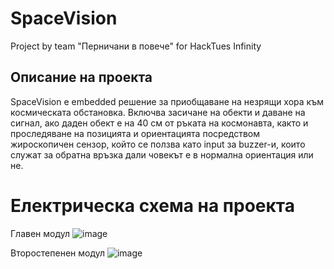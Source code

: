 # SpaceVision
Project by team "Перничани в повече" for HackTues Infinity

## Описание на проекта

SpaceVision е embedded решение за приобщаване на незрящи хора към космическата обстановка. Включва засичане на обекти и даване на сигнал, ако даден обект е на 40 см от ръката на космонавта, както и проследяване на позицията и ориентацията посредством жироскопичен сензор, който се ползва като input за buzzer-и, които служат за обратна връзка дали човекът е в нормална ориентация или не.
# Електрическа схема на проекта

Главен модул
![image](https://user-images.githubusercontent.com/80511192/161133523-578182ef-5cf8-4953-abd7-a6f90b1cda4c.png)

Второстепенен модул
![image](https://user-images.githubusercontent.com/80511192/161133721-c0df6f5a-081d-4546-97b6-c8c6a6bf0813.png)
